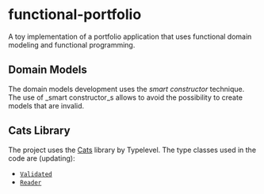 # functional-portfolio

A toy implementation of a portfolio application that uses functional domain modeling and functional 
programming.

## Domain Models

The domain models development uses the _smart constructor_ technique. The use of 
_smart constructor_s allows to avoid the possibility to create models that are invalid.

## Cats Library

The project uses the [Cats](https://typelevel.org/cats/) library by Typelevel. The type classes used
in the code are (updating):

* [`Validated`](https://typelevel.org/cats/datatypes/validated.html)
* [`Reader`](https://typelevel.org/cats/datatypes/kleisli.html)
